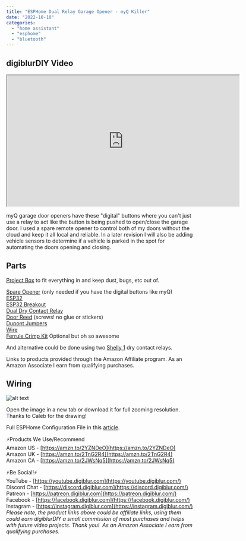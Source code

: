 ```yaml
---
title: "ESPHome Dual Relay Garage Opener - myQ Killer"
date: "2022-10-10"
categories: 
  - "home assistant"
  - "esphome"
  - "bluetooth"
---
```


## digiblurDIY Video
<iframe allowfullscreen height="353" src="https://www.youtube.com/embed/FgebGcBuHxI" width="625" youtube-src-=""></iframe> 

myQ garage door openers have these "digital" buttons where you can't just use a relay to act like the button is being pushed to open/close the garage door.  I used a spare remote opener to control both of my doors without the cloud and keep it all local and reliable.  In a later revision I will also be adding vehicle sensors to determine if a vehicle is parked in the spot for automating the doors opening and closing.

## Parts
[Project Box](https://amzn.to/3yq107O) to fit everything in and keep dust, bugs, etc out of.  
<!--truncate-->
[Spare Opener](https://amzn.to/3CoEgpI) (only needed if you have the digital buttons like myQ)   
[ESP32](https://amzn.to/3SNhQFv)  
[ESP32 Breakout](https://amzn.to/3RIhX40)  
[Dual Dry Contact Relay](https://amzn.to/3EurUPq)  
[Door Reed](https://amzn.to/3SRajpt)  (screws! no glue or stickers)  
[Dupont Jumpers](https://amzn.to/3SQHv03)  
[Wire](https://amzn.to/3fTGW7c)  
[Ferrule Crimp Kit](https://amzn.to/3egK1xU)  Optional but oh so awesome

And alternative could be done using two [Shelly 1](https://s.click.aliexpress.com/e/_DF9rCJZ) dry contact relays.

Links to products provided through the Amazon Affiliate program. As an Amazon Associate I earn from qualifying purchases.

## Wiring

![alt text](/img/diagrams/esphome_myq_killer_garage.png "ESPHome Dual Relay myQ Killer")

Open the image in a new tab or download it for full zooming resolution. Thanks to Caleb for the drawing!

Full ESPHome Configuration File in this [article](/wiki/ha/esphome-garage-opener). 

⚡Products We Use/Recommend  
Amazon US - [https://amzn.to/2YZNDeO](https://amzn.to/2YZNDeO)  
Amazon UK - [https://amzn.to/2TnG2R4](https://amzn.to/2TnG2R4)  
Amazon CA - [https://amzn.to/2JWsNq5](https://amzn.to/2JWsNq5)  

⚡Be Social!⚡  
YouTube - [https://youtube.digiblur.com](https://youtube.digiblur.com/)  
Discord Chat - [https://discord.digiblur.com](https://discord.digiblur.com/)  
Patreon - [https://patreon.digiblur.com](https://patreon.digiblur.com/)  
Facebook - [https://facebook.digiblur.com](https://facebook.digiblur.com/)  
Instagram - [https://instagram.digiblur.com](https://instagram.digiblur.com/)  
_Please note, the product links above could be affiliate links, using them could earn digiblurDIY a small commission of most purchases and helps with future video projects. Thank you!  As an Amazon Associate I earn from qualifying purchases._

